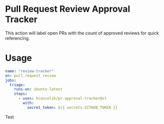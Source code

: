 # Pull Request Review Approval Tracker

This action will label open PRs with the count of approved reviews for quick referencing.

# Usage

```yaml
name: "review-tracker"
on: pull_request_review
jobs:
  triage:
    runs-on: ubuntu-latest
    steps:
      - uses: hcancelik/pr-approval-tracker@v1
        with:
          secret_token: ${{ secrets.GITHUB_TOKEN }}
```

Test
